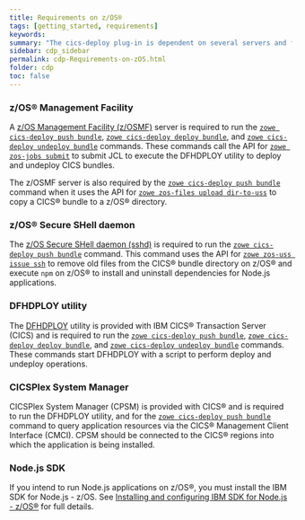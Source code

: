 ```yaml
---
title: Requirements on z/OS®
tags: [getting_started, requirements]
keywords:
summary: "The cics-deploy plug-in is dependent on several servers and facilities that need to be set up on z/OS®."
sidebar: cdp_sidebar
permalink: cdp-Requirements-on-zOS.html
folder: cdp
toc: false
---
```


### z/OS® Management Facility

A [z/OS Management Facility (z/OSMF)](https://www.ibm.com/support/knowledgecenter/en/SSLTBW_2.3.0/com.ibm.zos.v2r3.izua300/IZUHPINFO_PartConfiguring.htm) server is required to run the [`zowe cics-deploy push bundle`](cdp-CLIReadMe#push--p), [`zowe cics-deploy deploy bundle`](cdp-CLIReadMe#deploy--d--dep), and [`zowe cics-deploy undeploy bundle`](cdp-CLIReadMe#undeploy--u--udep) commands. These commands call the API for [`zowe zos-jobs submit`](https://github.com/zowe/zowe-cli/blob/master/docs/CLIReadme.md#module-submit) to submit JCL to execute the DFHDPLOY utility to deploy and undeploy CICS bundles.

The z/OSMF server is also required by the [`zowe cics-deploy push bundle`](cdp-CLIReadMe#push--p) command when it uses the API for [`zowe zos-files upload dir-to-uss`](https://github.com/zowe/zowe-cli/blob/master/docs/CLIReadme.md#command-dir-to-uss) to copy a CICS® bundle to a z/OS® directory.

### z/OS® Secure SHell daemon

The [z/OS Secure SHell daemon (sshd)](https://www.ibm.com/support/knowledgecenter/en/SSLTBW_2.3.0/com.ibm.zos.v2r3.foto100/sshset.htm) is required to run the [`zowe cics-deploy push bundle`](cdp-CLIReadMe#push--p) command. This command uses the API for [`zowe zos-uss issue ssh`](https://github.com/zowe/zowe-cli/blob/master/docs/CLIReadme.md#command-ssh) to remove old files from the CICS® bundle directory on z/OS® and execute `npm` on z/OS® to install and uninstall dependencies for Node.js applications.

### DFHDPLOY utility

The [DFHDPLOY](https://www.ibm.com/support/knowledgecenter/SSGMCP_5.5.0/applications/deploying/dfhdploy_overview.html) utility is provided with IBM CICS® Transaction Server (CICS) and is required to run the [`zowe cics-deploy push bundle`](cdp-CLIReadMe#push--p), [`zowe cics-deploy deploy bundle`](cdp-CLIReadMe#deploy--d--dep), and [`zowe cics-deploy undeploy bundle`](cdp-CLIReadMe#undeploy--u--udep) commands. These commands start DFHDPLOY with a script to perform deploy and undeploy operations.

### CICSPlex System Manager

CICSPlex System Manager \(CPSM\) is provided with CICS® and is required to run the DFHDPLOY utility, and for the [`zowe cics-deploy push bundle`](cdp-CLIReadMe#push--p) command to query application resources via the CICS® Management Client Interface (CMCI). CPSM should be connected to the CICS® regions into which the application is being installed.

### Node.js SDK

If you intend to run Node.js applications on z/OS®, you must install the IBM SDK for Node.js - z/OS. See [Installing and configuring IBM SDK for Node.js - z/OS®](https://www.ibm.com/support/knowledgecenter/en/SSTRRS_8.0.0/com.ibm.nodejs.zos.v8.doc/install.htm) for full details.